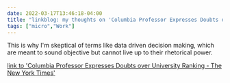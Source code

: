 ```yaml
---
date: 2022-03-17T13:46:18-04:00
title: "linkblog: my thoughts on 'Columbia Professor Expresses Doubts over University Ranking - The New York Times'"
tags: ["micro","Work"]
---
```

This is why I'm skeptical of terms like data driven decision making, which are meant to sound objective but cannot live up to their rhetorical power.
 
[link to 'Columbia Professor Expresses Doubts over University Ranking - The New York Times'](https://www.nytimes.com/2022/03/17/us/columbia-university-rank.html)
